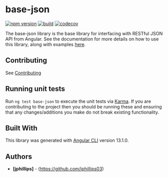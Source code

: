 # base-json

[![npm version](https://badge.fury.io/js/@ngx-material-dashboard%2Fbase-json.svg)](https://badge.fury.io/js/@ngx-material-dashboard%2Fbase-json)
[![build](https://github.com/ngx-material-dashboard/ngx-material-dashboard/actions/workflows/build.yml/badge.svg)](https://github.com/ngx-material-dashboard/ngx-material-dashboard/actions/workflows/build.yml)
[![codecov](https://codecov.io/gh/ngx-material-dashboard/ngx-material-dashboard/branch/main/graph/badge.svg?flag=base-json)](https://app.codecov.io/gh/ngx-material-dashboard/ngx-material-dashboard/tree/main/projects/base-json)

The base-json library is the base library for interfacing with RESTful JSON API from Angular. See the documentation for more details on how to use this library, along with examples [here](https://ngx-material-dashboard.github.io/ngx-material-dashboard/base-json).

## Contributing

See [Contributing](https://github.com/ngx-material-dashboard/ngx-material-dashboard/blob/main/CONTRIBUTING.md)

## Running unit tests

Run `ng test base-json` to execute the unit tests via
[Karma](https://karma-runner.github.io). If you are contributing to the project
then you should be running these and ensuring that any changes/additions you
make do not break existing functionality.

## Built With

This library was generated with [Angular CLI](https://github.com/angular/angular-cli)
version 13.1.0.

## Authors

* **[jphillips]** - (https://github.com/jphillips03)
